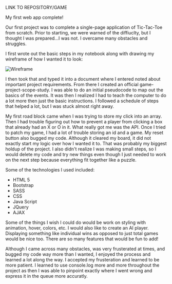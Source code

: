 LINK TO REPOSITORY/GAME


My first web app complete!

Our first project was to complete a single-page application of Tic-Tac-Toe from scratch. Prior to starting, we were warned of the diffiuclty, but I thought I was prepared...I was not. I overcame many obstacles and struggles.

I first wrote out the basic steps in my notebook along with drawing my wireframe of how I wanted it to look:

![Wireframe](/Users/abinns/sei/projects/browser-template-tic-tac-toe/TicTacToeWireFrame.JPG "Tic Tac Toe Wireframe")


I then took that and typed it into a document where I entered noted about important project requirements. From there I created an official game-project-scope-study. I was able to do an initial pseudocode to map out the basics of the events. It was then I realized I had to teach the computer to do a lot more then just the basic instructions. I followed a schedule of steps that helped a lot, but I was stuck almost right away.

My first road block came when I was trying to store my click into an array. Then I had trouble figuring out how to prevent a player from clicking a box that already had an X or O in it. What really got me was the API. Once I tried to patch my game, I had a lot of trouble storing an id and a game. My reset button also bugged my code. Although it cleared my board, it did not exactly start my logic over how I wanted it to. That was probably my biggest holdup of the project. I also didn't realize I was making small steps, so I would delete my code and try new things even though I just needed to work on the next step because everything fit together like a puzzle.

Some of the technologies I used included:
- HTML 5
- Bootstrap
- SASS
- CSS
- Java Script
- JQuery
- AJAX

Some of the things I wish I could do would be work on styling with animation, hover, colors, etc. I would also like to create an AI player. Displaying something like individual wins as opposed to just total games would be nice too. There are so many features that would be fun to add!

Although I came across many obstacles, was very frusterated at times, and bugged my code way more than I wanted, I enjoyed the process and learned a lot along the way. I accepted my frusteration and learned to be more patient. I learned to use console.log more and more throughout the project as then I was able to pinpoint exactly where I went wrong and express it in the queue more accuratly.
